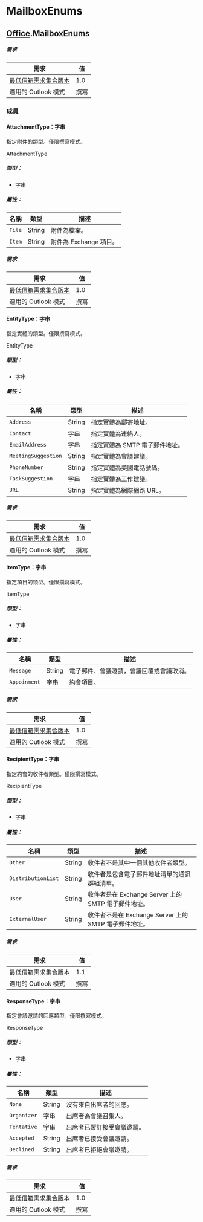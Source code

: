  

# <a name="mailboxenums"></a>MailboxEnums

## [Office](Office.md).MailboxEnums

##### <a name="requirements"></a>需求

|需求| 值|
|---|---|
|[最低信箱需求集合版本](../tutorial-api-requirement-sets.md)| 1.0|
|適用的 Outlook 模式| 撰寫|

### <a name="members"></a>成員

#### <a name="attachmenttype-:string"></a>AttachmentType︰字串

指定附件的類型。僅限撰寫模式。

AttachmentType

##### <a name="type:"></a>類型：

*   字串

##### <a name="properties:"></a>屬性：

|名稱| 類型	| 描述|
|---|---|---|
|`File`| String|附件為檔案。|
|`Item`| String|附件為 Exchange 項目。|

##### <a name="requirements"></a>需求

|需求| 值|
|---|---|
|[最低信箱需求集合版本](../tutorial-api-requirement-sets.md)| 1.0|
|適用的 Outlook 模式| 撰寫|
#### <a name="entitytype-:string"></a>EntityType︰字串

指定實體的類型。僅限撰寫模式。

EntityType

##### <a name="type:"></a>類型：

*   字串

##### <a name="properties:"></a>屬性：

|名稱| 類型	| 描述|
|---|---|---|
|`Address`| String|指定實體為郵寄地址。|
|`Contact`| 字串|指定實體為連絡人。|
|`EmailAddress`| 字串|指定實體為 SMTP 電子郵件地址。|
|`MeetingSuggestion`| String|指定實體為會議建議。|
|`PhoneNumber`| String|指定實體為美國電話號碼。|
|`TaskSuggestion`| 字串|指定實體為工作建議。|
|`URL`| String|指定實體為網際網路 URL。|

##### <a name="requirements"></a>需求

|需求| 值|
|---|---|
|[最低信箱需求集合版本](../tutorial-api-requirement-sets.md)| 1.0|
|適用的 Outlook 模式| 撰寫|
#### <a name="itemtype-:string"></a>ItemType：字串

指定項目的類型。僅限撰寫模式。

ItemType

##### <a name="type:"></a>類型：

*   字串

##### <a name="properties:"></a>屬性：

|名稱| 類型	| 描述|
|---|---|---|
|`Message`| String|電子郵件、會議邀請，會議回覆或會議取消。|
|`Appoinment`| 字串|約會項目。|

##### <a name="requirements"></a>需求

|需求| 值|
|---|---|
|[最低信箱需求集合版本](../tutorial-api-requirement-sets.md)| 1.0|
|適用的 Outlook 模式| 撰寫|
#### <a name="recipienttype-:string"></a>RecipientType：字串

指定約會的收件者類型。僅限撰寫模式。

RecipientType

##### <a name="type:"></a>類型：

*   字串

##### <a name="properties:"></a>屬性：

|名稱| 類型	| 描述|
|---|---|---|
|`Other`| String|收件者不是其中一個其他收件者類型。|
|`DistributionList`| String|收件者是包含電子郵件地址清單的通訊群組清單。|
|`User`| String|收件者是在 Exchange Server 上的 SMTP 電子郵件地址。|
|`ExternalUser`| String|收件者不是在 Exchange Server 上的 SMTP 電子郵件地址。|

##### <a name="requirements"></a>需求

|需求| 值|
|---|---|
|[最低信箱需求集合版本](../tutorial-api-requirement-sets.md)| 1.1|
|適用的 Outlook 模式| 撰寫|
#### <a name="responsetype-:string"></a>ResponseType︰字串

指定會議邀請的回應類型。僅限撰寫模式。

ResponseType

##### <a name="type:"></a>類型：

*   字串

##### <a name="properties:"></a>屬性：

|名稱| 類型	| 描述|
|---|---|---|
|`None`| String|沒有來自出席者的回應。|
|`Organizer`| 字串|出席者為會議召集人。|
|`Tentative`| 字串|出席者已暫訂接受會議邀請。|
|`Accepted`| String|出席者已接受會議邀請。|
|`Declined`| String|出席者已拒絕會議邀請。|

##### <a name="requirements"></a>需求

|需求| 值|
|---|---|
|[最低信箱需求集合版本](../tutorial-api-requirement-sets.md)| 1.0|
|適用的 Outlook 模式| 撰寫|
